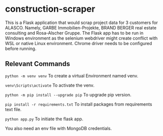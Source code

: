 # construction-scraper
This is a Flask application that would scrap project data for 3 customers for ALASCO.
Namely, GARBE Immobilien-Projekte, BRAND BERGER real estate consulting and Rosa-Alscher Gruppe.
The Flask app has to be run in Windows environment as the selenium webdriver might create conflict with WSL or native Linux environment.
Chrome driver needs to be configured before running.

## Relevant Commands

`python -m venv venv` To create a virtual Environment named venv.

`venv\Scripts\activate` To activate the venv.

`python -m pip install --upgrade pip` To upgrade pip version.

`pip install -r requirements.txt` To install packages from requirements text file.

`python app.py` To initiate the flask app.

You also need an env file with MongoDB credentials.
